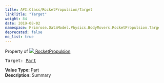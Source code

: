 ```yaml
---
title: API:Class/RocketPropulsion/Target
linkTitle: "Target"
weight: 84
date: 2019-08-02
namespace: Primrose.DataModel.Physics.BodyMovers.RocketPropulsion.Target
deprecated: false
no_list: true
---
```

Property of <a href="/docs/api-reference/Class/RocketPropulsion"><img src="/icons/silk/rocket.png"/>&nbsp;RocketPropulsion</a>
<pre class="method-declaration">
Target: <a class="type" href="/docs/api-reference/Class/Part">Part</a></pre>
<b>Value Type: </b>
<a class="type" href="/docs/api-reference/Class/Part">Part</a>
<br/>
<b>Description: </b>
Summary


